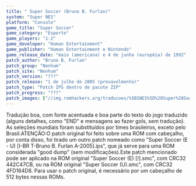 ```yaml
---
title: " Super Soccer (Bruno B. Furlan)"
system: "Super NES"
platform: "Console"
game_title: "Super Soccer"
game_category: "Esporte"
game_players: "1-2"
game_developer: "Human Entertainment"
game_publisher: "Human Entertainment e Nintendo"
game_release_date: "maio (americana) e 4 de junho (européia) de 1992"
patch_author: "Bruno B. Furlan"
patch_group: "Nenhum"
patch_site: "Nenhum"
patch_version: "???"
patch_release: "1 de julho de 2005 (provavelmente)"
patch_type: "Patch IPS dentro de pacote ZIP"
patch_progress: "???"
patch_images: ["//img.romhackers.org/traducoes/%5BSNES%5D%20Super%20Soccer%20-%20Bruno%20B.%20Furlan%20-%201.png","//img.romhackers.org/traducoes/%5BSNES%5D%20Super%20Soccer%20-%20Bruno%20B.%20Furlan%20-%202.png","//img.romhackers.org/traducoes/%5BSNES%5D%20Super%20Soccer%20-%20Bruno%20B.%20Furlan%20-%203.png"]
---
```

Tradução boa, com fonte acentuada e boa parte do texto do jogo traduzido (alguns detalhes, como "END" e mensagens ao fazer gols, sem tradução). As seleções mundiais foram substituídos por times brasileiros, exceto pelo Brasil.ATENÇÃO:O patch original foi feito sobre uma ROM com cabeçalho, por conta disso, foi tirado um outro patch nomeado como "Super Soccer (E - U) [I-BR T-Bruno B. Furlan A-2005].ips", que já serve para uma ROM considerada "good dump" (sem modificações).Este patch mencionado pode ser aplicado na ROM original "Super Soccer (E) [!].smc", com CRC32 442C47CB, ou na ROM original "Super Soccer (U).smc", com CRC32 4FD164D8. Para usar o patch original, é necessário por um cabeçalho de 512 bytes nessas ROMs.